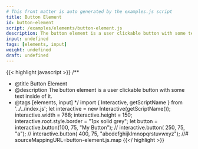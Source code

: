 ```yaml
---
# This front matter is auto generated by the examples.js script
title: Button Element
id: button-element
script: /examples/elements/button-element.js
description: The button element is a user clickable button with some text inside of it.
input: undefined
tags: [elements, input]
weight: undefined
draft: undefined
---
```


{{< highlight javascript >}}
/**
* @title Button Element
* @description The button element is a user clickable button with some text inside of it.
* @tags [elements, input]
*/
import { Interactive, getScriptName } from '../../index.js';
let interactive = new Interactive(getScriptName());
interactive.width = 768;
interactive.height = 150;
interactive.root.style.border = "1px solid grey";
let button = interactive.button(100, 75, "My Button");
// interactive.button( 250, 75, "a");
// interactive.button( 400, 75, "abcdefghijklmnopqrstuvwxyz");
//# sourceMappingURL=button-element.js.map
{{</ highlight >}}


